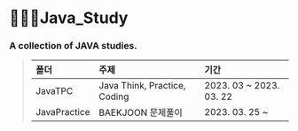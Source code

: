 # 👩🏻‍💻Java_Study
### A collection of JAVA studies.

>| 폴더 | 주제 | 기간 |
>|:---          |:---                         |:---                     |
>| JavaTPC      |Java Think, Practice, Coding| 2023. 03 ~ 2023. 03. 22 |
>| JavaPractice |BAEKJOON 문제풀이             | 2023. 03. 25 ~          |
